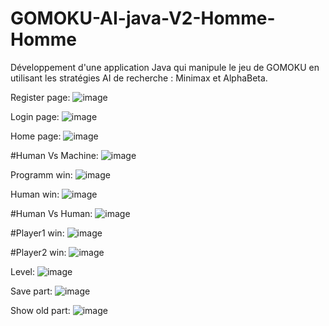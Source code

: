 # GOMOKU-AI-java-V2-Homme-Homme
Développement d'une application Java qui manipule le jeu de GOMOKU en utilisant les stratégies AI de recherche  : Minimax et AlphaBeta.

Register page:
![image](https://user-images.githubusercontent.com/97354112/216791699-5a9d591f-aaaf-4128-9e8b-9ee8cf4fa14c.png)

Login page:
![image](https://user-images.githubusercontent.com/97354112/216791680-bfb2e373-2a14-424f-8a29-4aa7fd3aed5c.png)

Home page:
![image](https://user-images.githubusercontent.com/97354112/216792475-bfb1b766-bd3c-4005-ab65-07dce011e2c2.png)

#Human Vs Machine:
![image](https://user-images.githubusercontent.com/97354112/216792534-f7a7c2a3-02b0-4fee-9459-24d487fe8a58.png)

Programm win:
![image](https://user-images.githubusercontent.com/97354112/216792512-87981cbd-4b36-4abb-a16f-a1ea0f7c918b.png)

Human win:
![image](https://user-images.githubusercontent.com/97354112/216792686-3955968c-7ad7-40ca-a5a9-499f096061f1.png)

#Human Vs Human:
![image](https://user-images.githubusercontent.com/97354112/216792736-4c21ccb2-5c83-4b91-afef-9a935ae4638f.png)

#Player1 win:
![image](https://user-images.githubusercontent.com/97354112/216792863-fe70ad87-b8cd-4feb-bcd0-bbbb6c684f6b.png)

#Player2 win:
![image](https://user-images.githubusercontent.com/97354112/216792811-aa8f19cd-0974-4389-a482-ef41afe28e2a.png)

Level:
![image](https://user-images.githubusercontent.com/97354112/216792704-56585371-6475-439e-860c-f262b638cd3a.png)

Save part:
![image](https://user-images.githubusercontent.com/97354112/216792933-0c86fcd2-6650-40d6-b080-862054441ab3.png)

Show old part:
![image](https://user-images.githubusercontent.com/97354112/216792964-1b189348-80ff-4876-91bb-0591443ae6da.png)
